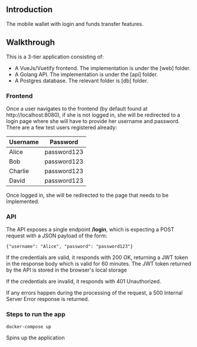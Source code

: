 ## Introduction
The mobile wallet with login and funds transfer features.

## Walkthrough
This is a 3-tier application consisting of:

- A VueJs/Vuetify frontend. The implementation is under the [web] folder.
- A Golang API. The implementation is under the [api] folder.
- A Postgres database. The relevant folder is [db] folder.

### Frontend
Once a user navigates to the frontend (by default found at http://localhost:8080), if she is not logged in, she will be redirected to a login page where she will have to provide her username and password. There are a few test users registered already:

| **Username** | **Password** |
|--------------|--------------|
| Alice        | password123  |
| Bob          | password123  |
| Charlie      | password123  |
| David        | password123  |

Once logged in, she will be redirected to the page that needs to be implemented.

### API
The API exposes a single endpoint **/login**, which is expecting a POST request with a JSON payload of the form: 

    {"username": "Alice", "password": "password123"}
    
If the credentials are valid, it responds with 200 OK, returning a JWT token in the response body which is valid for 60 minutes. The JWT token returned by the API is stored in the browser's local storage

If the credentials are invalid, it responds with 401 Unauthorized.

If any errors happen during the processing of the request, a 500 Internal Server Error response is returned.

### Steps to run the app

    docker-compose up
Spins up the application

